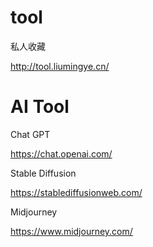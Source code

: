 # tool
私人收藏

http://tool.liumingye.cn/

# AI Tool

Chat GPT

https://chat.openai.com/

Stable Diffusion

https://stablediffusionweb.com/

Midjourney

https://www.midjourney.com/
